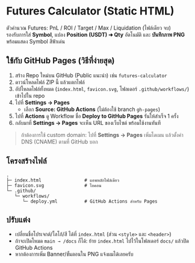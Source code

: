 
# Futures Calculator (Static HTML)

ตัวคำนวณ Futures: PnL / ROI / Target / Max / Liquidation (ไฟล์เดียว จบ)  
รองรับการใส่ **Symbol**, แปลง **Position (USDT) ➜ Qty** อัตโนมัติ และ **บันทึกภาพ PNG** พร้อมแสดง Symbol สีฟ้าเด่น

## ใช้กับ GitHub Pages (วิธีที่ง่ายสุด)
1) สร้าง Repo ใหม่บน GitHub (Public แนะนำ) เช่น `futures-calculator`
2) ดาวน์โหลดไฟล์ ZIP นี้ แล้วแตกไฟล์
3) อัปโหลดไฟล์ทั้งหมด (`index.html`, `favicon.svg`, โฟลเดอร์ `.github/workflows/`) เข้าไปใน repo
4) ไปที่ **Settings → Pages**  
   - เลือก **Source: GitHub Actions** (ไม่ต้องใช้ branch `gh-pages`)
5) ไปที่ **Actions** ดู Workflow ชื่อ **Deploy to GitHub Pages** รันให้สำเร็จ 1 ครั้ง
6) กลับมาที่ **Settings → Pages** จะเห็น URL ของเว็บไซต์ พร้อมใช้งานทันที

> ถ้าต้องการใช้ custom domain: ไปที่ **Settings → Pages** เพิ่มโดเมน แล้วตั้งค่า DNS (CNAME) ตามที่ GitHub บอก

## โครงสร้างไฟล์
```
.
├─ index.html                # แอพหลักไฟล์เดียว
├─ favicon.svg               # ไอคอน
└─ .github/
   └─ workflows/
      └─ deploy.yml          # GitHub Actions สำหรับ Pages
```

## ปรับแต่ง
- เปลี่ยนชื่อโปรเจกต์/โลโก้/สี ได้ที่ `index.html` (ส่วน `<style>` และ `<header>`)
- ถ้าจะเปิดโหมด `main → /docs` ก็ได้: ย้าย `index.html` ไปไว้ในโฟลเดอร์ `docs/` แล้วปิด GitHub Actions
- หากต้องการเพิ่ม Banner/ขั้นตอนใน PNG แจ้งผมได้เลยครับ
